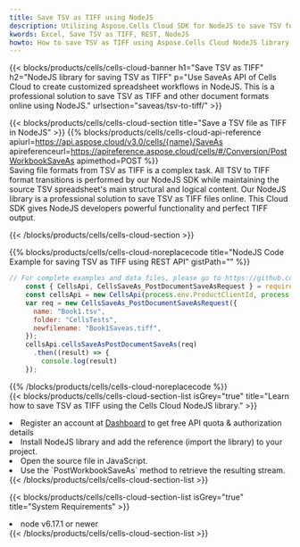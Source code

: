 ```yaml
---
title: Save TSV as TIFF using NodeJS 
description: Utilizing Aspose.Cells Cloud SDK for NodeJS to save TSV format file as TIFF format file. 
kwords: Excel, Save TSV as TIFF, REST, NodeJS
howto: How to save TSV as TIFF using Aspose.Cells Cloud NodeJS library.
---
```



{{< blocks/products/cells/cells-cloud-banner h1="Save TSV as TIFF" h2="NodeJS library for saving TSV as TIFF" p="Use SaveAs API of Cells Cloud to create customized spreadsheet workflows in NodeJS. This is a professional solution to save TSV as TIFF and other document formats online using NodeJS." urlsection="saveas/tsv-to-tiff/" >}}

{{< blocks/products/cells/cells-cloud-section  title="Save a TSV file as TIFF in NodeJS" >}}
{{% blocks/products/cells/cells-cloud-api-reference  apiurl=https://api.aspose.cloud/v3.0/cells/{name}/SaveAs  apireferenceurl=https://apireference.aspose.cloud/cells/#/Conversion/PostWorkbookSaveAs  apimethod=POST %}}
<br/>
Saving file formats from TSV as TIFF is a complex task. All TSV to TIFF format transitions is performed by our NodeJS SDK while maintaining the source TSV spreadsheet's main structural and logical content. Our NodeJS library is a professional solution to save TSV as TIFF files online. This Cloud SDK gives NodeJS developers powerful functionality and perfect TIFF output.

{{< /blocks/products/cells/cells-cloud-section >}}

{{% blocks/products/cells/cells-cloud-noreplacecode title="NodeJS Code Example for saving TSV as TIFF using REST API" gistPath="" %}}
  
```js
// For complete examples and data files, please go to https://github.com/aspose-cells-cloud/aspose-cells-cloud-node/
    const { CellsApi, CellsSaveAs_PostDocumentSaveAsRequest } = require("asposecellscloud");
    const cellsApi = new CellsApi(process.env.ProductClientId, process.env.ProductClientSecret);
    var req = new CellsSaveAs_PostDocumentSaveAsRequest({
      name: "Book1.tsv",
      folder: "CellsTests",
      newfilename: "Book1Saveas.tiff",
    });
    cellsApi.cellsSaveAsPostDocumentSaveAs(req)
      .then((result) => {
        console.log(result)
    });
```
  
{{% /blocks/products/cells/cells-cloud-noreplacecode  %}}
<br/>
{{< blocks/products/cells/cells-cloud-section-list isGrey="true"  title="Learn how to save TSV as TIFF using the Cells Cloud NodeJS library." >}}
<li>Register an account at <a href="https://dashboard.aspose.cloud/">Dashboard</a> to get free API quota & authorization details</li>
<li>Install NodeJS library and add the reference (import the library) to your project.</li>
<li>Open the source file in JavaScript.</li>
<li>Use the `PostWorkbookSaveAs` method to retrieve the resulting stream.</li>
{{< /blocks/products/cells/cells-cloud-section-list >}}

{{< blocks/products/cells/cells-cloud-section-list isGrey="true"  title="System Requirements" >}}
<li>node v6.17.1 or newer</li>
{{< /blocks/products/cells/cells-cloud-section-list >}}
